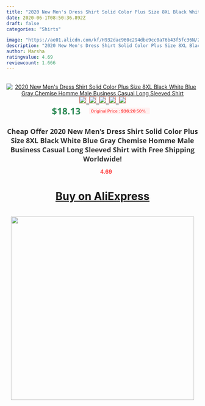 ```yaml
---
title: "2020 New Men's Dress Shirt Solid Color Plus Size 8XL Black White Blue Gray Chemise Homme Male Business Casual Long Sleeved Shirt"
date: 2020-06-1T08:50:36.892Z
draft: false
categories: "Shirts"

image: "https://ae01.alicdn.com/kf/H932dac960c294dbe9cc0a76b43f5fc36N/2020-New-Men-s-Dress-Shirt-Solid-Color-Plus-Size-8XL-Black-White-Blue-Gray-Chemise.jpg"
description: "2020 New Men's Dress Shirt Solid Color Plus Size 8XL Black White Blue Gray Chemise Homme Male Business Casual Long Sleeved Shirt"
author: Marsha
ratingvalue: 4.69
reviewcount: 1.666
---
```

<br>
<div style="text-align: center;">
<a href="https://s.click.aliexpress.com/e/_AXr0BL" target="_blank" rel="nofollow noopener noreferrer"><img alt="2020 New Men's Dress Shirt Solid Color Plus Size 8XL Black White Blue Gray Chemise Homme Male Business Casual Long Sleeved Shirt" class="magnifier-image" src="https://ae01.alicdn.com/kf/H932dac960c294dbe9cc0a76b43f5fc36N/2020-New-Men-s-Dress-Shirt-Solid-Color-Plus-Size-8XL-Black-White-Blue-Gray-Chemise.jpg_640x640.jpg">
<br>
<img style="border:1px solid salmon" src="https://ae01.alicdn.com/kf/H932dac960c294dbe9cc0a76b43f5fc36N/2020-New-Men-s-Dress-Shirt-Solid-Color-Plus-Size-8XL-Black-White-Blue-Gray-Chemise.jpg_120x120.jpg">&nbsp;&nbsp;<img style="border:1px solid salmon" src="https://ae01.alicdn.com/kf/H0974970f90574b7fa97623f45f643445S/2020-New-Men-s-Dress-Shirt-Solid-Color-Plus-Size-8XL-Black-White-Blue-Gray-Chemise.jpg_120x120.jpg">&nbsp;&nbsp;<img style="border:1px solid salmon" src="https://ae01.alicdn.com/kf/H41e1b617f93f4850ac0ea900b49aaf4eN/2020-New-Men-s-Dress-Shirt-Solid-Color-Plus-Size-8XL-Black-White-Blue-Gray-Chemise.jpg_120x120.jpg">&nbsp;&nbsp;<img style="border:1px solid salmon" src="https://ae01.alicdn.com/kf/H1ea0059a882d4601ace7b98e7334a108A/2020-New-Men-s-Dress-Shirt-Solid-Color-Plus-Size-8XL-Black-White-Blue-Gray-Chemise.jpg_120x120.jpg">&nbsp;&nbsp;<img style="border:1px solid salmon" src="https://ae01.alicdn.com/kf/H87b32025767c4c3e827c79096541c534L/2020-New-Men-s-Dress-Shirt-Solid-Color-Plus-Size-8XL-Black-White-Blue-Gray-Chemise.jpg_120x120.jpg"></a></div><br0>
<div style="text-align: center;"><span style="background-color: white; border: 0px; box-sizing: border-box; color: seagreen; display: inline-block; font-family: &quot;open sans&quot; , &quot;arial&quot; , &quot;helvetica&quot; , sans-serif , &quot;heiti&quot;; font-size: 24px; font-stretch: inherit; font-weight: 700; line-height: inherit; margin: 0px 10px 0px 0px; padding: 0px; vertical-align: middle;">$18.13 </span>
<span style="background: rgb(255 , 241 , 241); border-radius: 3px; border: 0px; box-sizing: border-box; color: #ff4747; display: inline-block; font-family: inherit; font-size: 12px; font-stretch: inherit; font-style: inherit; font-variant: inherit; font-weight: 600; line-height: inherit; margin: 0px; padding: 2px 5px; transform: scale(0.9); vertical-align: middle;">Original Price : <b style="text-decoration: line-through;">$36.26 </b> 50%&nbsp;&nbsp;</span></div>
<h1 style="color: #333333; display: inline-block; font-family: &quot;open sans&quot; , &quot;arial&quot; , &quot;helvetica&quot; , sans-serif , &quot;heiti&quot;; font-size: 18px; font-stretch: inherit; font-weight: 700; text-align: center;">Cheap Offer 2020 New Men's Dress Shirt Solid Color Plus Size 8XL Black White Blue Gray Chemise Homme Male Business Casual Long Sleeved Shirt with Free Shipping Worldwide!</h1>
<div style="color: #ff4747; text-align: center;">
<img src="https://4.bp.blogspot.com/-M0ZcTcb-5uY/XleCXlxnR4I/AAAAAAAAAEc/OrjgMkXV1oMQFaCRZj5HQwOCBcu3w1FegCPcBGAYYCw/s1600/star.png" style="height: 15px;">&nbsp;<b>4.69</b></div>
<div class="button_cont" align="center"><a class="buynow_a" href="https://s.click.aliexpress.com/e/_AXr0BL" target="_blank" rel="nofollow noopener noreferrer"><H1>Buy on AliExpress</H1></a></div><br>
<div class="separator" style="clear: both; text-align: center;">
<img src="https://lh3.googleusercontent.com/-pTy5HemUv9M/XlePHvY0dAI/AAAAAAAAAE4/0nX5iRUoIWY8eMW9Dpxeirr157OZliDIgCLcBGAsYHQ/s1600/badge.gif" width="480">
</div>
